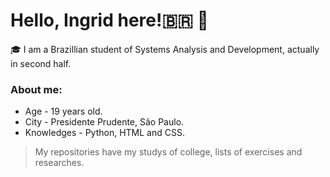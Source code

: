 # Hello, Ingrid here!🇧🇷 👋

🎓 I am a Brazillian student of Systems Analysis and Development, actually in second half. 

### About me:

* Age - 19 years old.
* City - Presidente Prudente, São Paulo.
* Knowledges - Python, HTML and CSS.

> My repositories have my studys of college, lists of exercises and researches.
